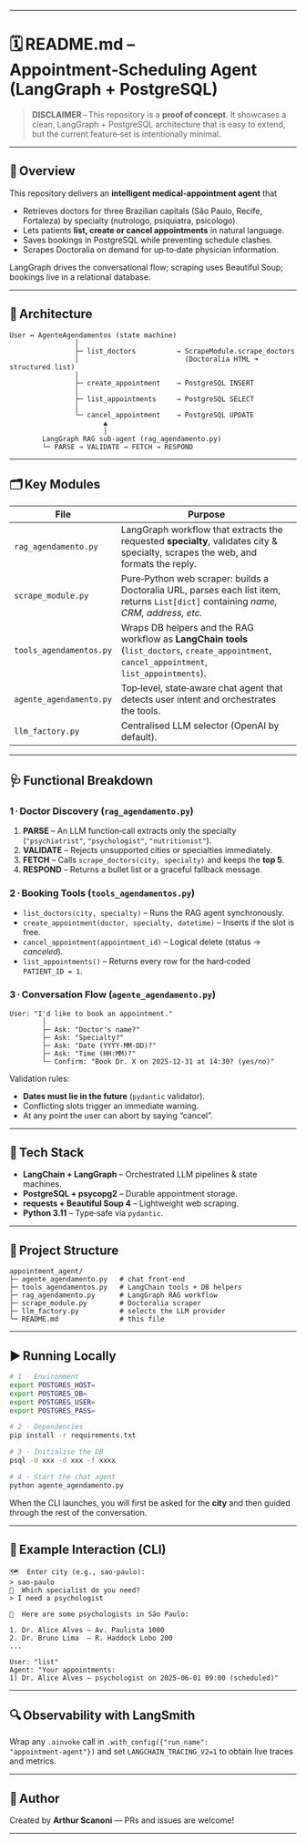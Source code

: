 
---

# 🗓️ README.md – Appointment‑Scheduling Agent (LangGraph + PostgreSQL)

> **DISCLAIMER** – This repository is a **proof of concept**.
> It showcases a clean, LangGraph + PostgreSQL architecture that is easy to extend, but the current feature‑set is intentionally minimal.

---

## 🧠 Overview

This repository delivers an **intelligent medical‑appointment agent** that

* Retrieves doctors for three Brazilian capitals (São Paulo, Recife, Fortaleza) by specialty (nutrologo, psiquiatra, psicologo).
* Lets patients **list, create or cancel appointments** in natural language.
* Saves bookings in PostgreSQL while preventing schedule clashes.
* Scrapes Doctoralia on demand for up‑to‑date physician information.

LangGraph drives the conversational flow; scraping uses Beautiful Soup; bookings live in a relational database.

---

## 🔧 Architecture

```
User ↔ AgenteAgendamentos (state machine)
                │
                ├─ list_doctors          → ScrapeModule.scrape_doctors
                │                          (Doctoralia HTML ➜ structured list)
                │
                ├─ create_appointment    → PostgreSQL INSERT
                │
                ├─ list_appointments     → PostgreSQL SELECT
                │
                └─ cancel_appointment    → PostgreSQL UPDATE
                       ▲
                       │
        LangGraph RAG sub‑agent (rag_agendamento.py)
        └─ PARSE → VALIDATE → FETCH → RESPOND
```

---

## 🗂️ Key Modules

| File                    | Purpose                                                                                                                                         |
| ----------------------- | ----------------------------------------------------------------------------------------------------------------------------------------------- |
| `rag_agendamento.py`    | LangGraph workflow that extracts the requested **specialty**, validates city & specialty, scrapes the web, and formats the reply.               |
| `scrape_module.py`      | Pure‑Python web scraper: builds a Doctoralia URL, parses each list item, returns `List[dict]` containing *name, CRM, address, etc.*             |
| `tools_agendamentos.py` | Wraps DB helpers and the RAG workflow as **LangChain tools** (`list_doctors`, `create_appointment`, `cancel_appointment`, `list_appointments`). |
| `agente_agendamento.py` | Top‑level, state‑aware chat agent that detects user intent and orchestrates the tools.                                                          |
| `llm_factory.py`        | Centralised LLM selector (OpenAI by default).                                                                                                   |

---

## 🩺 Functional Breakdown

### 1 · Doctor Discovery (`rag_agendamento.py`)

1. **PARSE** – An LLM function‑call extracts only the specialty (`"psychiatrist"`, `"psychologist"`, `"nutritionist"`).
2. **VALIDATE** – Rejects unsupported cities or specialties immediately.
3. **FETCH** – Calls `scrape_doctors(city, specialty)` and keeps the **top 5**.
4. **RESPOND** – Returns a bullet list or a graceful fallback message.

### 2 · Booking Tools (`tools_agendamentos.py`)

* `list_doctors(city, specialty)` – Runs the RAG agent synchronously.
* `create_appointment(doctor, specialty, datetime)` – Inserts if the slot is free.
* `cancel_appointment(appointment_id)` – Logical delete (status → *canceled*).
* `list_appointments()` – Returns every row for the hard‑coded `PATIENT_ID = 1`.

### 3 · Conversation Flow (`agente_agendamento.py`)

```
User: "I'd like to book an appointment."
        │
        ├─ Ask: "Doctor's name?"
        ├─ Ask: "Specialty?"
        ├─ Ask: "Date (YYYY‑MM‑DD)?"
        ├─ Ask: "Time (HH:MM)?"
        └─ Confirm: "Book Dr. X on 2025‑12‑31 at 14:30? (yes/no)"
```

Validation rules:

* **Dates must lie in the future** (`pydantic` validator).
* Conflicting slots trigger an immediate warning.
* At any point the user can abort by saying “cancel”.

---

## 🧱 Tech Stack

* **LangChain + LangGraph** – Orchestrated LLM pipelines & state machines.
* **PostgreSQL + psycopg2** – Durable appointment storage.
* **requests + Beautiful Soup 4** – Lightweight web scraping.
* **Python 3.11** – Type‑safe via `pydantic`.

---

## 📁 Project Structure

```
appointment_agent/
├─ agente_agendamento.py   # chat front‑end
├─ tools_agendamentos.py   # LangChain tools + DB helpers
├─ rag_agendamento.py      # LangGraph RAG workflow
├─ scrape_module.py        # Doctoralia scraper
├─ llm_factory.py          # selects the LLM provider
└─ README.md               # this file
```

---

## ▶️ Running Locally

```bash
# 1 · Environment
export POSTGRES_HOST=
export POSTGRES_DB=
export POSTGRES_USER=
export POSTGRES_PASS=

# 2 · Dependencies
pip install -r requirements.txt

# 3 · Initialise the DB
psql -U xxx -d xxx -f xxxx

# 4 · Start the chat agent
python agente_agendamento.py
```

When the CLI launches, you will first be asked for the **city** and then guided through the rest of the conversation.

---

## 💬 Example Interaction (CLI)

```
🗺️  Enter city (e.g., sao‑paulo):
> sao‑paulo
👤  Which specialist do you need?
> I need a psychologist

🤖  Here are some psychologists in São Paulo:

1. Dr. Alice Alves — Av. Paulista 1000  
2. Dr. Bruno Lima  — R. Haddock Lobo 200  
...
```

```
User: "list"
Agent: "Your appointments:
1) Dr. Alice Alves – psychologist on 2025‑06‑01 09:00 (scheduled)"
```

---

## 🔍 Observability with LangSmith

Wrap any `.ainvoke` call in `.with_config({"run_name": "appointment‑agent"})` and set `LANGCHAIN_TRACING_V2=1` to obtain live traces and metrics.

---

## 👤 Author

Created by **Arthur Scanoni** — PRs and issues are welcome!

---

